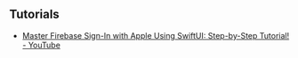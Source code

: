 ## Tutorials
- [Master Firebase Sign-In with Apple Using SwiftUI: Step-by-Step Tutorial! - YouTube](https://www.youtube.com/watch?v=GdUieorYh0w)
